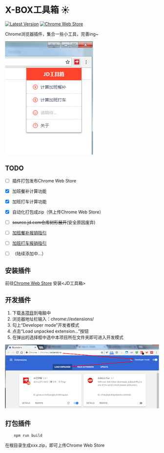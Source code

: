 # X-BOX工具箱 :sunny: 
[![Latest Version](https://img.shields.io/badge/Latest_Version-1.0.0-blue.svg)](https://codeload.github.com/zeakhold/chrome-extension/zip/master) [![Chrome Web Store](https://img.shields.io/badge/Install-_Chrome_Web_Store-brightgreen.svg)](https://chrome.google.com/webstore/detail/jd%E5%B7%A5%E5%85%B7%E7%AE%B1/kooggikciihidkbkihkdpmkjajcmgogn) 
 
Chrome浏览器插件，集合一些小工具，完善ing~

![](./screenshot/Screenshot_1.png)


## TODO

- [ ] 插件打包发布Chrome Web Store
- [x] 加班餐补计算功能
- [x] 加班打车计算功能
- [x] 自动化打包成zip（供上传Chrome Web Store）
- [ ] ~~source.jd.com仓库树形展开~~(安全原因废弃)
- [ ] [加班餐补报销指引](./guide/meal.md)
- [ ] [加班打车报销指引](./guide/cart.md)
- [ ] （陆续添加中...）


## 安装插件
前往[Chrome Web Store](https://chrome.google.com/webstore/detail/jd%E5%B7%A5%E5%85%B7%E7%AE%B1/kooggikciihidkbkihkdpmkjajcmgogn) 安装<JD工具箱>

    

## 开发插件
1. 下载[本项目](https://github.com/zeakhold/x-box/repository/master/archive.zip)到电脑中
2. 浏览器地址栏输入：chrome://extensions/
3. 勾上“Developer mode”开发者模式
4. 点击“Load unpacked extension...”按钮
5. 在弹出的选择框中选中本项目所在文件夹即可进入开发模式

![](./screenshot/Screenshot_2.png)


## 打包插件
```
    npm run build
```
在根目录生成xxx.zip，即可上传Chrome Web Store
